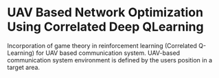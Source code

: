 # UAV Based Network Optimization Using Correlated Deep QLearning
Incorporation of game theory in reinforcement learning (Correlated Q-Learning) for UAV based communication system. UAV-based communication system environment is defined by the users position in a target area.
